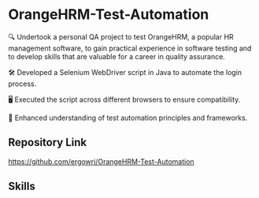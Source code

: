 # OrangeHRM-Test-Automation

🔍 Undertook a personal QA project to test OrangeHRM, a popular HR management software, to gain practical experience in software testing and to develop skills that are valuable for a career in quality assurance.

🛠 Developed a Selenium WebDriver script in Java to automate the login process.

🖥 Executed the script across different browsers to ensure compatibility.

🚀 Enhanced understanding of test automation principles and frameworks.


## Repository Link
https://github.com/ergowri/OrangeHRM-Test-Automation

## Skills




